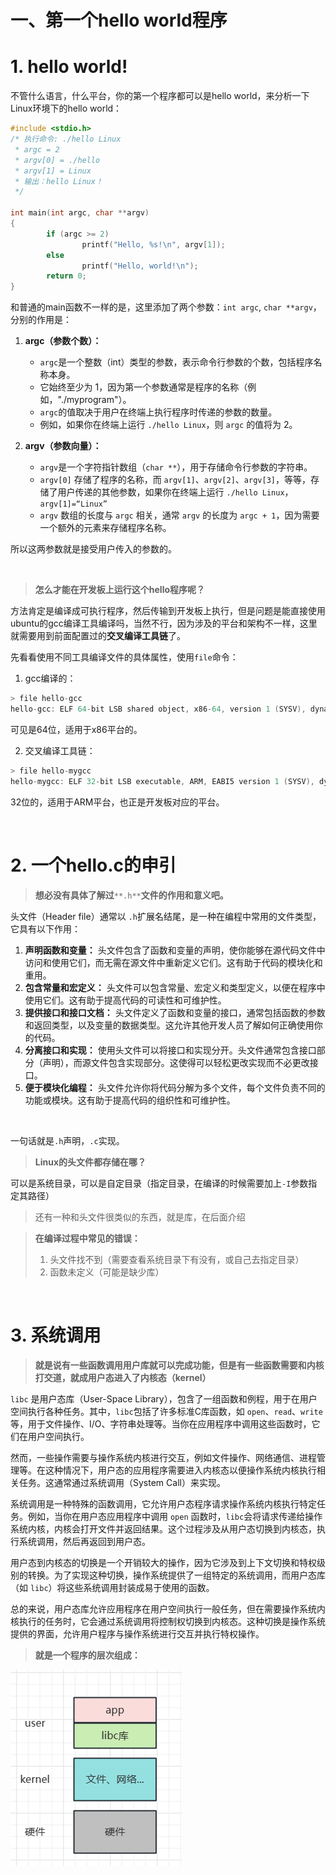 # 一、第一个hello world程序

# 1. hello world!

不管什么语言，什么平台，你的第一个程序都可以是hello world，来分析一下Linux环境下的hello world：

```c
#include <stdio.h>
/* 执行命令: ./hello Linux
 * argc = 2
 * argv[0] = ./hello
 * argv[1] = Linux
 * 输出：hello Linux！
 */

int main(int argc, char **argv)
{
        if (argc >= 2)
                printf("Hello, %s!\n", argv[1]);
        else
                printf("Hello, world!\n");
        return 0;
}
```

和普通的main函数不一样的是，这里添加了两个参数：`int argc`​, `char **argv`​，分别的作用是：

1. **argc（参数个数）：**

    * ​`argc`​ 是一个整数（int）类型的参数，表示命令行参数的个数，包括程序名称本身。
    * 它始终至少为 1，因为第一个参数通常是程序的名称（例如，"./myprogram"）。
    * ​`argc`​ 的值取决于用户在终端上执行程序时传递的参数的数量。
    * 例如，如果你在终端上运行 `./hello Linux`​，则 `argc`​ 的值将为 2。
2. **argv（参数向量）：**

    * ​`argv`​ 是一个字符指针数组（`char **`​），用于存储命令行参数的字符串。
    * ​`argv[0]`​ 存储了程序的名称，而 `argv[1]`​、`argv[2]`​、`argv[3]`​，等等，存储了用户传递的其他参数，如果你在终端上运行 `./hello Linux`​，`argv[1]=“Linux”`​
    * ​`argv`​ 数组的长度与 `argc`​ 相关，通常 `argv`​ 的长度为 `argc + 1`​，因为需要一个额外的元素来存储程序名称。

所以这两参数就是接受用户传入的参数的。

‍

> **怎么才能在开发板上运行这个hello程序呢？**

方法肯定是编译成可执行程序，然后传输到开发板上执行，但是问题是能直接使用ubuntu的gcc编译工具编译吗，当然不行，因为涉及的平台和架构不一样，这里就需要用到前面配置过的**交叉编译工具链**了。

先看看使用不同工具编译文件的具体属性，使用`file`​命令：

1. gcc编译的：

```c
> file hello-gcc
hello-gcc: ELF 64-bit LSB shared object, x86-64, version 1 (SYSV), dynamically linked, interpreter /lib64/ld-linux-x86-64.so.2, BuildID[sha1]=c6041b3088d4587d9f40e68f61f51441f875e7ab, for GNU/Linux 3.2.0, not stripped
```

可见是64位，适用于x86平台的。

2. 交叉编译工具链：

```c
> file hello-mygcc
hello-mygcc: ELF 32-bit LSB executable, ARM, EABI5 version 1 (SYSV), dynamically linked, interpreter /lib/ld-linux-armhf.so.3, for GNU/Linux 4.9.0, not stripped
```

32位的，适用于ARM平台，也正是开发板对应的平台。

‍

# 2. 一个hello.c的申引

> **想必没有具体了解过**​ `**.h**`​**文件的作用和意义吧。**

头文件（Header file）通常以 `.h`​ 扩展名结尾，是一种在编程中常用的文件类型，它具有以下作用：

1. **声明函数和变量：**  头文件包含了函数和变量的声明，使你能够在源代码文件中访问和使用它们，而无需在源文件中重新定义它们。这有助于代码的模块化和重用。
2. **包含常量和宏定义：**  头文件可以包含常量、宏定义和类型定义，以便在程序中使用它们。这有助于提高代码的可读性和可维护性。
3. **提供接口和接口文档：**  头文件定义了函数和变量的接口，通常包括函数的参数和返回类型，以及变量的数据类型。这允许其他开发人员了解如何正确使用你的代码。
4. **分离接口和实现：**  使用头文件可以将接口和实现分开。头文件通常包含接口部分（声明），而源文件包含实现部分。这使得可以轻松更改实现而不必更改接口。
5. **便于模块化编程：**  头文件允许你将代码分解为多个文件，每个文件负责不同的功能或模块。这有助于提高代码的组织性和可维护性。

‍

一句话就是`.h`​声明，`.c`​实现。

> **Linux的头文件都存储在哪？**

可以是系统目录，可以是自定目录（指定目录，在编译的时候需要加上`-I`​参数指定其路径）

> 还有一种和头文件很类似的东西，就是库，在后面介绍

> **在编译过程中常见的错误：**
>
> 1. 头文件找不到（需要查看系统目录下有没有，或自己去指定目录）
> 2. 函数未定义（可能是缺少库）

‍

# 3. 系统调用

> **就是说有一些函数调用用户库就可以完成功能，但是有一些函数需要和内核打交道，就成用户态进入了内核态（kernel）**

 `libc`​ 是用户态库（User-Space Library），包含了一组函数和例程，用于在用户空间执行各种任务。其中，`libc`​ 包括了许多标准C库函数，如 `open`​、`read`​、`write`​ 等，用于文件操作、I/O、字符串处理等。当你在应用程序中调用这些函数时，它们在用户空间执行。

然而，一些操作需要与操作系统内核进行交互，例如文件操作、网络通信、进程管理等。在这种情况下，用户态的应用程序需要进入内核态以便操作系统内核执行相关任务。这通常通过系统调用（System Call）来实现。

系统调用是一种特殊的函数调用，它允许用户态程序请求操作系统内核执行特定任务。例如，当你在用户态应用程序中调用 `open`​ 函数时，`libc`​ 会将请求传递给操作系统内核，内核会打开文件并返回结果。这个过程涉及从用户态切换到内核态，执行系统调用，然后再返回到用户态。

用户态到内核态的切换是一个开销较大的操作，因为它涉及到上下文切换和特权级别的转换。为了实现这种切换，操作系统提供了一组特定的系统调用，而用户态库（如 `libc`​）将这些系统调用封装成易于使用的函数。

总的来说，用户态库允许应用程序在用户空间执行一般任务，但在需要操作系统内核执行的任务时，它会通过系统调用将控制权切换到内核态。这种切换是操作系统提供的界面，允许用户程序与操作系统进行交互并执行特权操作。

> **就是一个程序的层次组成：**

​![image](assets/image-20231022182728-u8r2dib.png)​

‍
